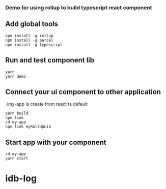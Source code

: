 ### Demo for using rollup to build typescript react component ###

## Add global tools ##

```shell
npm install -g rollup
npm install -g parcel
npm install -g typescript
```


## Run and test component lib

```shell
yarn
yarn demo
```

## Connect your ui component to other application

./my-app is create from react ts default

```shell
yarn build
npm link
cd my-app
npm link myRollUpLib
```


## Start app with your component

```shell
cd my-app
yarn start
```
# idb-log
